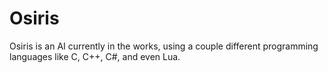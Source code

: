 # Osiris
Osiris is an AI currently in the works, using a couple different programming languages like C, C++, C#, and even Lua.
